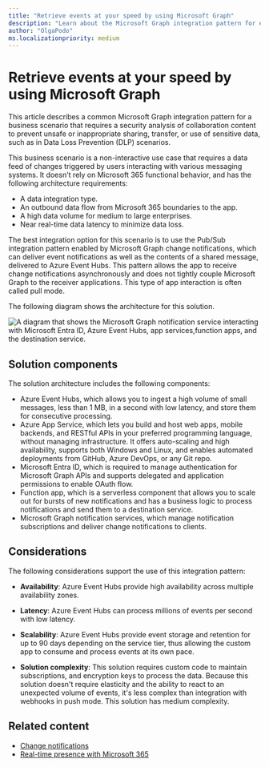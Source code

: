 ```yaml
---
title: "Retrieve events at your speed by using Microsoft Graph"
description: "Learn about the Microsoft Graph integration pattern for event-based solutions that rely on change notifications in pull mode."
author: "OlgaPodo"
ms.localizationpriority: medium
---
```


# Retrieve events at your speed by using Microsoft Graph

This article describes a common Microsoft Graph integration pattern for a business scenario that requires a security analysis of collaboration content to prevent unsafe or inappropriate sharing, transfer, or use of sensitive data, such as in Data Loss Prevention (DLP) scenarios.

This business scenario is a non-interactive use case that requires a data feed of changes triggered by users interacting with various messaging systems. It doesn't rely on Microsoft 365 functional behavior, and has the following architecture requirements:

- A data integration type.
- An outbound data flow from Microsoft 365 boundaries to the app.
- A high data volume for medium to large enterprises.
- Near real-time data latency to minimize data loss.
  
The best integration option for this scenario is to use the Pub/Sub integration pattern enabled by Microsoft Graph change notifications, which can deliver event notifications as well as the contents of a shared message, delivered to Azure Event Hubs. This pattern allows the app to receive change notifications asynchronously and does not tightly couple Microsoft Graph to the receiver applications. This type of app interaction is often called pull mode.

The following diagram shows the architecture for this solution.

![A diagram that shows the Microsoft Graph notification service interacting with Microsoft Entra ID, Azure Event Hubs, app services,function apps, and the destination service.](.././images/eventhubs.png)

## Solution components

The solution architecture includes the following components:

- Azure Event Hubs, which allows you to ingest a high volume of small messages, less than 1 MB, in a second with low latency, and store them for consecutive processing.
- Azure App Service, which lets you build and host web apps, mobile backends, and RESTful APIs in your preferred programming language, without managing infrastructure. It offers auto-scaling and high availability, supports both Windows and Linux, and enables automated deployments from GitHub, Azure DevOps, or any Git repo.
- Microsoft Entra ID, which is required to manage authentication for Microsoft Graph APIs and supports delegated and application permissions to enable OAuth flow.
- Function app, which is a serverless component that allows you to scale out for bursts of new notifications and has a business logic to process notifications and send them to a destination service. 
- Microsoft Graph notification services, which manage notification subscriptions and deliver change notifications to clients.

## Considerations

The following considerations support the use of this integration pattern:

- **Availability**: Azure Event Hubs provide high availability across multiple availability zones.

- **Latency**: Azure Event Hubs can process millions of events per second with low latency.

- **Scalability**: Azure Event Hubs provide event storage and retention for up to 90 days depending on the service tier, thus allowing the custom app to consume and process events at its own pace.

- **Solution complexity**: This solution requires custom code to maintain subscriptions, and encryption keys to process the data. Because this solution doesn't require elasticity and the ability to react to an unexpected volume of events, it's less complex than integration with webhooks in push mode. This solution has medium complexity.

## Related content

- [Change notifications](./../change-notifications-overview.md)
- [Real-time presence with Microsoft 365](/azure/architecture/solution-ideas/articles/presence-microsoft-365-power-platform)
  
